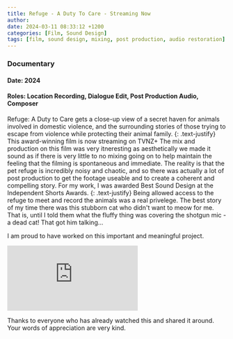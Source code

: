 ```yaml
---
title: Refuge - A Duty To Care - Streaming Now
author: 
date: 2024-03-11 08:33:12 +1200
categories: [Film, Sound Design]
tags: [film, sound design, mixing, post production, audio restoration]
---
```

### Documentary
#### Date: 2024
#### Roles: Location Recording, Dialogue Edit, Post Production Audio, Composer


Refuge: A Duty to Care gets a close-up view of a secret haven for animals involved in domestic violence, and the surrounding stories of those trying to escape from violence while protecting their animal family.
{: .text-justify}
This award-winning film is now streaming on TVNZ+
The mix and production on this film was very itneresting as aesthetically we made it sound as if there is very little to no mixing going on to help maintain the feeling that the filming is spontaneous and immediate. The reality is that the pet refuge is incredibly noisy and chaotic, and so there was actually a lot of post production to get the footage useable and to create a coherent and compelling story. For my work, I was awarded Best Sound Design at the Independent Shorts Awards. 
{: .text-justify}
Being allowed access to the refuge to meet and record the animals was a real privelege. The best story of my time there was this stubborn cat who didn't want to meow for me. That is, until I told them what the fluffy thing was covering the shotgun mic - a dead cat! That got him talking...

I am proud to have worked on this important and meaningful project.

<div class="video-container">
  <iframe class="video" src="https://www.youtube.com/embed/bv5A-nIZTfs?si=J2tsHQVUUUroi-NK" frameborder="0" allowfullscreen></iframe>
</div>

Thanks to everyone who has already watched this and shared it around. Your words of appreciation are very kind.